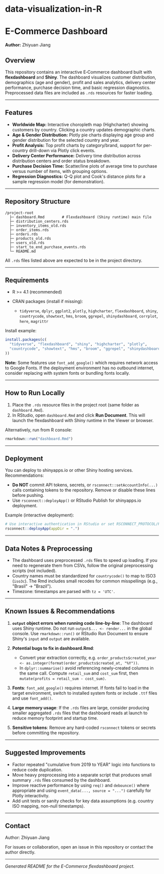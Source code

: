 # data-visualization-in-R
# E-Commerce Dashboard

**Author:** Zhiyuan Jiang

## Overview

This repository contains an interactive E‑Commerce dashboard built with **flexdashboard** and **Shiny**. The dashboard visualizes customer distribution, demographics (age and gender), profit and sales analytics, delivery center performance, purchase decision time, and basic regression diagnostics. Preprocessed data files are included as `.rds` resources for faster loading.

---

## Features

* **Worldwide Map:** Interactive choropleth map (Highcharter) showing customers by country. Clicking a country updates demographic charts.
* **Age & Gender Distribution:** Plotly pie charts displaying age group and gender distribution for the selected country and year.
* **Profit Analysis:** Top profit charts by category/brand, support for per-country drill-down via Plotly click events.
* **Delivery Center Performance:** Delivery time distribution across distribution centers and order status breakdown.
* **Purchase Decision Time:** Scatter/line plots of average time to purchase versus number of items, with grouping options.
* **Regression Diagnostics:** Q-Q plot and Cook's distance plots for a sample regression model (for demonstration).

---

## Repository Structure

```
/project-root
  ├─ dashboard.Rmd        # Flexdashboard (Shiny runtime) main file
  ├─ distribution_centers.rds
  ├─ inventory_items_old.rds
  ├─ order_items.rds
  ├─ orders.rds
  ├─ products_old.rds
  ├─ users_old.rds
  ├─ start_to_end_purchase_events.rds
  └─ README.md
```

All `.rds` files listed above are expected to be in the project directory.

---

## Requirements

* R >= 4.1 (recommended)
* CRAN packages (install if missing):

  * `tidyverse`, `dplyr`, `ggplot2`, `plotly`, `highcharter`, `flexdashboard`, `shiny`, `countrycode`, `showtext`, `hms`, `broom`, `ggrepel`, `shinydashboard`, `corrplot`, `here`, `magrittr`

Install example:

```r
install.packages(c(
  "tidyverse", "flexdashboard", "shiny", "highcharter", "plotly",
  "countrycode", "showtext", "hms", "broom", "ggrepel", "shinydashboard", "corrplot"
))
```

**Note:** Some features use `font_add_google()` which requires network access to Google Fonts. If the deployment environment has no outbound internet, consider replacing with system fonts or bundling fonts locally.

---

## How to Run Locally

1. Place the `.rds` resource files in the project root (same folder as `dashboard.Rmd`).
2. In RStudio, open `dashboard.Rmd` and click **Run Document**. This will launch the flexdashboard with Shiny runtime in the Viewer or browser.

Alternatively, run from R console:

```r
rmarkdown::run("dashboard.Rmd")
```

---

## Deployment

You can deploy to shinyapps.io or other Shiny hosting services. Recommendations:

* **Do NOT** commit API tokens, secrets, or `rsconnect::setAccountInfo(...)` calls containing tokens to the repository. Remove or disable these lines before pushing.
* Use `rsconnect::deployApp()` or RStudio Publish for shinyapps.io deployment.

Example (interactive deployment):

```r
# Use interactive authentication in RStudio or set RSCONNECT_PROTOCOL/RSCONNECT_TOKEN securely
rsconnect::deployApp(appDir = ".")
```

---

## Data Notes & Preprocessing

* The dashboard uses preprocessed `.rds` files to speed up loading. If you need to regenerate them from CSVs, follow the original preprocessing scripts (not included).
* Country names must be standardized for `countrycode()` to map to ISO3 (`iso3c`). The Rmd includes small recodes for common misspellings (e.g., "Brasil" → "Brazil").
* Timezone: timestamps are parsed with `tz = 'UTC'`.

---

## Known Issues & Recommendations

1. **`output` object errors when running code line-by-line**: The dashboard uses Shiny runtime. Do not run `output$... <- render...` in the global console. Use `rmarkdown::run()` or RStudio Run Document to ensure Shiny's `input` and `output` are available.

2. **Potential bugs to fix in dashboard.Rmd**:

   * Convert year extraction correctly, e.g. `order_products$created_year <- as.integer(format(order_products$created_at, "%Y"))`.
   * In `dplyr::summarise()` avoid referencing newly-created columns in the same call. Compute `retail_sum` and `cost_sum` first, then `mutate(profits = retail_sum - cost_sum)`.

3. **Fonts**: `font_add_google()` requires internet. If fonts fail to load in the target environment, switch to installed system fonts or include `.ttf` files and use `font_add()`.

4. **Large memory usage**: If the `.rds` files are large, consider producing smaller aggregated `.rds` files that the dashboard reads at launch to reduce memory footprint and startup time.

5. **Sensitive tokens**: Remove any hard-coded `rsconnect` tokens or secrets before committing the repository.

---

## Suggested Improvements

* Factor repeated "cumulative from 2019 to YEAR" logic into functions to reduce code duplication.
* Move heavy preprocessing into a separate script that produces small summary `.rds` files consumed by the dashboard.
* Improve reactive performance by using `req()` and `debounce()` where appropriate and using `event_data(..., source = "...")` carefully for Plotly interactivity.
* Add unit tests or sanity checks for key data assumptions (e.g. country ISO mapping, non-null timestamps).

---

## Contact

Author: Zhiyuan Jiang

For issues or collaboration, open an issue in this repository or contact the author directly.

---

*Generated README for the E-Commerce flexdashboard project.*
